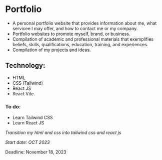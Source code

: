 # Portfolio
- A personal portfolio website that provides information about me, what servicee I may offer, and how to contact me or my company. 
- Portfolio websites  to promote myself, brand, or business.
- Compilation of academic and professional materials that exemplifies beliefs, skills, qualifications, education, training, and experiences.
- Compilation of my projects and ideas.

  
## Technology:
- HTML
- CSS (Tailwind)
- React JS
- React Vite

  
### To do:
- Learn Tailwind CSS
- Learn React JS


_Transition my html and css into tailwind css and react js_


_Start date: OCT 2023_

Deadline: November 18, 2023
